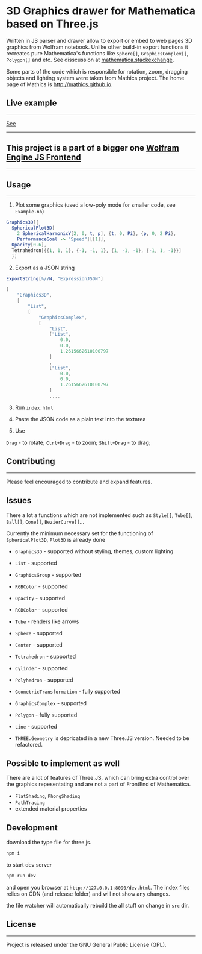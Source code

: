 3D Graphics drawer for Mathematica based on Three.js
===================
Written in JS parser and drawer allow to export or embed to web pages 3D graphics from Wolfram notebook. 
Unlike other build-in export functions it recreates pure Mathematica's functions like ``Sphere[]``, ``GraphicsComplex[]``, ``Polygon[]`` and etc. See disscussion at [mathematica.stackexchange](https://mathematica.stackexchange.com/a/215025/53728).

Some parts of the code which is responsible for rotation, zoom, dragging objects and lighting system were taken from Mathics project.
The home page of Mathics is http://mathics.github.io.

## Live example
----------
[See](https://jerryi.github.io/Mathematica-ThreeJS-graphics-engine/)

----------
## This project is a part of a bigger one [Wolfram Engine JS Frontend](https://github.com/JerryI/wolfram-js-frontend)
----------

## Usage
----------
1. Plot some graphics (used a low-poly mode for smaller code, see ``Example.nb``)

```Mathematica
Graphics3D[{
  SphericalPlot3D[
    2 SphericalHarmonicY[2, 0, t, p], {t, 0, Pi}, {p, 0, 2 Pi}, 
    PerformanceGoal -> "Speed"][[1]],
  Opacity[0.6], 
  Tetrahedron[{{1, 1, 1}, {-1, -1, 1}, {1, -1, -1}, {-1, 1, -1}}]
  }]
```
2. Export as a JSON string
```Mathematica
ExportString[%//N, "ExpressionJSON"]
```
```Mathematica
[
	"Graphics3D",
	[
		"List",
		[
			"GraphicsComplex",
			[
				"List",
				["List",
					0.0,
					0.0,
					1.2615662610100797
				]
				,
				["List",
					0.0,
					0.0,
					1.2615662610100797
				]
				,...
```

3. Run `index.html`

4. Paste the JSON code as a plain text into the textarea

5. Use

``Drag`` - to rotate;
``Ctrl+Drag`` - to zoom;
``Shift+Drag`` - to drag;

## Contributing
------------

Please feel encouraged to contribute and expand features.

Issues
------
There a lot a functions which are not implemented such as ``Style[]``, ``Tube[]``, ``Ball[]``, ``Cone[]``, ``BezierCurve[]``...

Currently the minimum necessary set for the functioning of ``SphericalPlot3D``, ``Plot3D`` is already done
- ``Graphics3D`` - supported without styling, themes, custom lighting
- ``List`` - supported
- ``GraphicsGroup`` - supported
- ``RGBColor`` - supported
- ``Opacity`` - supported
- ``RGBColor`` - supported
- ``Tube`` - renders like arrows
- ``Sphere`` - supported
- ``Center`` - supported
- ``Tetrahedron`` - supported
- ``Cylinder`` - supported
- ``Polyhedron`` - supported
- ``GeometricTransformation`` - fully supported
- ``GraphicsComplex`` - supported
- ``Polygon`` - fully supported
- ``Line`` - supported


- ``THREE.Geometry`` is depricated in a new Three.JS version. Needed to be refactored.

Possible to implement as well
------
There are a lot of features of Three.JS, which can bring extra control over the graphics repesentating and are not a part of FrontEnd of Mathematica. 

- ``FlatShading``, ``PhongShading``
- ``PathTracing``
- extended material properties

## Development

download the type file for three js.

```bash
npm i
```

to start dev server
```bash
npm run dev
```

and open you browser at `http://127.0.0.1:8090/dev.html`.
The index files relies on CDN (and release folder) and will not show any changes. 

the file watcher will automatically rebuild the all stuff on change in `src` dir.

## License
-------

Project is released under the GNU General Public License (GPL).
